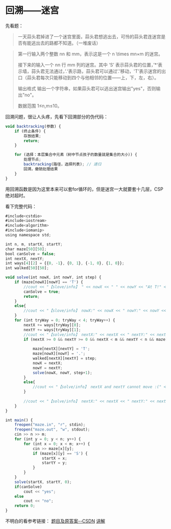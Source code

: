 # 回溯——迷宫
先看题：

> 一天蒜头君掉进了一个迷宫里面，蒜头君想逃出去，可怜的蒜头君连迷宫是否有能逃出去的路都不知道。（一堆废话）

> 第一行输入两个整数 nn 和 mm，表示这是一个 n \times mn×m 的迷宫。
>
>接下来的输入一个 nn 行 mm 列的迷宫。其中 ‘S’
表示蒜头君的位置，’*‘表示墙，蒜头君无法通过，’.‘表示路，蒜头君可以通过’.'移动，'T’表示迷宫的出口（蒜头君每次只能移动到四个与他相邻的位置——上，下，左，右）。
>
>输出格式 输出一个字符串，如果蒜头君可以逃出迷宫输出"yes"，否则输出"no"。
>
>数据范围
1≤n,m≤10。

回溯问题，很让人头疼，先看下回溯部分的伪代码：

``` javascript
void backtracking(参数) {
    if (终止条件) {
        存放结果;
        return;
    }

    for (选择：本层集合中元素（树中节点孩子的数量就是集合的大小）) {
        处理节点;
        backtracking(路径，选择列表); // 递归
        回溯，撤销处理结果
    }
}
```

用回溯函数是因为这里本来可以套for循环的，但是迷宫一大就要套十几层，CSP绝对超时。

看下完整代码：

``` javascript
#include<cstdio>
#include<iostream>
#include<algorithm>
#include<iomanip>
using namespace std;

int n, m, startX, startY;
char maze[50][50];
bool canSolve = false;
int nextX, nextY;
int ways[4][2] = {{0, -1}, {0, 1}, {-1, 0}, {1, 0}};  
int walked[50][50];

void solve(int nowX, int nowY, int step) {
	if (maze[nowX][nowY] == 'T') {
		//cout << "【slove/info】 " << nowX << " " << nowY << "At T!" << endl;
		canSolve = true;
		return;
	}
	else{
		//cout << "【slove/info】 nowX:" << nowX << " nowY:" << nowY << endl;
	}
	for (int tryWay = 0; tryWay < 4; tryWay++) {
		nextX += ways[tryWay][0];
		nextY += ways[tryWay][1];
		//cout << "【solve/info】 nextX:" << nextX << " nextY:" << nextY << endl;
		if (nextX >= 0 && nextY >= 0 && nextX < m && nextY < n && maze[nextX][nextY] != '*' && walked[nextX][nextY] == 0) {
			
			maze[nextX][nextY] = 'T';
			maze[nowX][nowY] = '.';
			walked[nextX][nextY] = step;
			nowX = nextX;
			nowY = nextY;
			solve(nowX, nowY, step+1);
		}
		else{
			//cout << "【solve/info】 nextX and nextY cannot move :(" << endl;
		}
		
		//cout << "【solve/info】 nextX:" << nextX << " nextY:" << nextY << "(in bottom of for)" << endl;
	}
}

int main() {
	freopen("maze.in", "r", stdin);
	freopen("maze.out", "w", stdout);
	cin >> n >> m;
	for (int y = 0; y < n; y++) {
		for (int x = 0; x < m; x++) {
			cin >> maze[x][y];
			if (maze[x][y] == 'S') {
				startX = x;
				startY = y;
			}
		}
	}
	solve(startX, startY, 0);
	if(canSolve)
		cout << "yes";
	else
		cout << "no";
	return 0;
}
```

不明白的看参考链接：
[题目及原答案--CSDN](https://blog.csdn.net/A793488316/article/details/104176651?ops_request_misc=%257B%2522request%255Fid%2522%253A%2522163352566916780261936342%2522%252C%2522scm%2522%253A%252220140713.130102334.pc%255Fall.%2522%257D&request_id=163352566916780261936342&biz_id=0&utm_medium=distribute.pc_search_result.none-task-blog-2~all~first_rank_ecpm_v1~rank_v31_ecpm-12-104176651.pc_search_result_control_group&utm_term=%E7%AC%AC%E4%B8%80%E8%A1%8C%E8%BE%93%E5%85%A5%E4%B8%A4%E4%B8%AA%E6%95%B4%E6%95%B0+n+%E5%92%8C+m%EF%BC%8C%E8%A1%A8%E7%A4%BA%E8%BF%99%E6%98%AF%E4%B8%80%E4%B8%AAn%C3%97m+%E7%9A%84%E8%BF%B7%E5%AE%AB%E3%80%82+%E6%8E%A5%E4%B8%8B%E6%9D%A5%E7%9A%84%E8%BE%93%E5%85%A5%E4%B8%80%E4%B8%AA+n+%E8%A1%8C+m+%E5%88%97%E7%9A%84%E8%BF%B7%E5%AE%AB%E3%80%82%E5%85%B6%E4%B8%AD+%27S%27+%E8%A1%A8%E7%A4%BA%E5%B0%8F%E9%A3%9E%E7%9A%84%E4%BD%8D%E7%BD%AE%EF%BC%8C%27*%27%E8%A1%A8%E7%A4%BA%E5%A2%99%EF%BC%8C%E5%B0%8F%E9%A3%9E%E6%97%A0%E6%B3%95%E9%80%9A%E8%BF%87%EF%BC%8C%27.%27%E8%A1%A8%E7%A4%BA%E8%B7%AF%EF%BC%8C%E5%B0%8F%E9%A3%9E%E5%8F%AF%E4%BB%A5%E9%80%9A%E8%BF%87%27.%27%E7%A7%BB%E5%8A%A8%EF%BC%8C%27T%27%E8%A1%A8%E7%A4%BA%E8%BF%B7%E5%AE%AB%E7%9A%84%E5%87%BA%E5%8F%A3%EF%BC%88%E5%B0%8F%E9%A3%9E%E6%AF%8F%E6%AC%A1%E5%8F%AA%E8%83%BD%E7%A7%BB%E5%8A%A8%E5%88%B0%E5%9B%9B%E4%B8%AA%E4%B8%8E%E4%BB%96%E7%9B%B8%E9%82%BB%E7%9A%84%E4%BD%8D%E7%BD%AE%E2%80%94%E2%80%94%E4%B8%8A%EF%BC%8C%E4%B8%8B%EF%BC%8C%E5%B7%A6%EF%BC%8C%E5%8F%B3%EF%BC%89%E3%80%82&spm=1018.2226.3001.4187)
[讲解](https://programmercarl.com/%E5%9B%9E%E6%BA%AF%E7%AE%97%E6%B3%95%E7%90%86%E8%AE%BA%E5%9F%BA%E7%A1%80.html#%E5%85%B6%E4%BB%96%E8%AF%AD%E8%A8%80%E7%89%88%E6%9C%AC)
